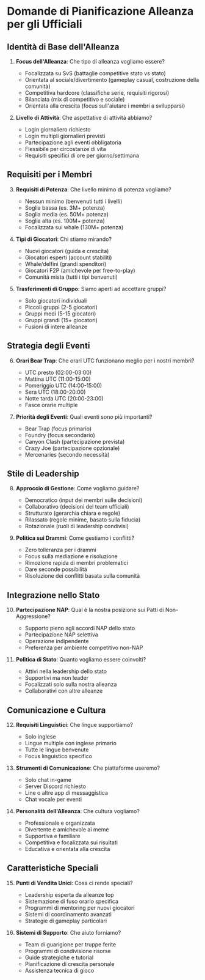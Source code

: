 # Domande di Pianificazione Alleanza per gli Ufficiali

## Identità di Base dell'Alleanza
1. **Focus dell'Alleanza**: Che tipo di alleanza vogliamo essere?
   - Focalizzata su SvS (battaglie competitive stato vs stato)
   - Orientata al sociale/divertimento (gameplay casual, costruzione della comunità)
   - Competitiva hardcore (classifiche serie, requisiti rigorosi)
   - Bilanciata (mix di competitivo e sociale)
   - Orientata alla crescita (focus sull'aiutare i membri a svilupparsi)

2. **Livello di Attività**: Che aspettative di attività abbiamo?
   - Login giornaliero richiesto
   - Login multipli giornalieri previsti
   - Partecipazione agli eventi obbligatoria
   - Flessibile per circostanze di vita
   - Requisiti specifici di ore per giorno/settimana

## Requisiti per i Membri
3. **Requisiti di Potenza**: Che livello minimo di potenza vogliamo?
   - Nessun minimo (benvenuti tutti i livelli)
   - Soglia bassa (es. 3M+ potenza)
   - Soglia media (es. 50M+ potenza)
   - Soglia alta (es. 100M+ potenza)
   - Focalizzata sui whale (130M+ potenza)

4. **Tipi di Giocatori**: Chi stiamo mirando?
   - Nuovi giocatori (guida e crescita)
   - Giocatori esperti (account stabiliti)
   - Whale/delfini (grandi spenditori)
   - Giocatori F2P (amichevole per free-to-play)
   - Comunità mista (tutti i tipi benvenuti)

5. **Trasferimenti di Gruppo**: Siamo aperti ad accettare gruppi?
   - Solo giocatori individuali
   - Piccoli gruppi (2-5 giocatori)
   - Gruppi medi (5-15 giocatori)
   - Gruppi grandi (15+ giocatori)
   - Fusioni di intere alleanze

## Strategia degli Eventi
6. **Orari Bear Trap**: Che orari UTC funzionano meglio per i nostri membri?
   - UTC presto (02:00-03:00)
   - Mattina UTC (11:00-15:00)
   - Pomeriggio UTC (14:00-15:00)
   - Sera UTC (18:00-20:00)
   - Notte tarda UTC (20:00-23:00)
   - Fasce orarie multiple

7. **Priorità degli Eventi**: Quali eventi sono più importanti?
   - Bear Trap (focus primario)
   - Foundry (focus secondario)
   - Canyon Clash (partecipazione prevista)
   - Crazy Joe (partecipazione opzionale)
   - Mercenaries (secondo necessità)

## Stile di Leadership
8. **Approccio di Gestione**: Come vogliamo guidare?
   - Democratico (input dei membri sulle decisioni)
   - Collaborativo (decisioni del team ufficiali)
   - Strutturato (gerarchia chiara e regole)
   - Rilassato (regole minime, basato sulla fiducia)
   - Rotazionale (ruoli di leadership condivisi)

9. **Politica sui Drammi**: Come gestiamo i conflitti?
   - Zero tolleranza per i drammi
   - Focus sulla mediazione e risoluzione
   - Rimozione rapida di membri problematici
   - Dare seconde possibilità
   - Risoluzione dei conflitti basata sulla comunità

## Integrazione nello Stato
10. **Partecipazione NAP**: Qual è la nostra posizione sui Patti di Non-Aggressione?
    - Supporto pieno agli accordi NAP dello stato
    - Partecipazione NAP selettiva
    - Operazione indipendente
    - Preferenza per ambiente competitivo non-NAP

11. **Politica di Stato**: Quanto vogliamo essere coinvolti?
    - Attivi nella leadership dello stato
    - Supportivi ma non leader
    - Focalizzati solo sulla nostra alleanza
    - Collaborativi con altre alleanze

## Comunicazione e Cultura
12. **Requisiti Linguistici**: Che lingue supportiamo?
    - Solo inglese
    - Lingue multiple con inglese primario
    - Tutte le lingue benvenute
    - Focus linguistico specifico

13. **Strumenti di Comunicazione**: Che piattaforme useremo?
    - Solo chat in-game
    - Server Discord richiesto
    - Line o altre app di messaggistica
    - Chat vocale per eventi

14. **Personalità dell'Alleanza**: Che cultura vogliamo?
    - Professionale e organizzata
    - Divertente e amichevole ai meme
    - Supportiva e familiare
    - Competitiva e focalizzata sui risultati
    - Educativa e orientata alla crescita

## Caratteristiche Speciali
15. **Punti di Vendita Unici**: Cosa ci rende speciali?
    - Leadership esperta da alleanze top
    - Sistemazione di fuso orario specifica
    - Programmi di mentoring per nuovi giocatori
    - Sistemi di coordinamento avanzati
    - Strategie di gameplay particolari

16. **Sistemi di Supporto**: Che aiuto forniamo?
    - Team di guarigione per truppe ferite
    - Programmi di condivisione risorse
    - Guide strategiche e tutorial
    - Pianificazione di crescita personale
    - Assistenza tecnica di gioco